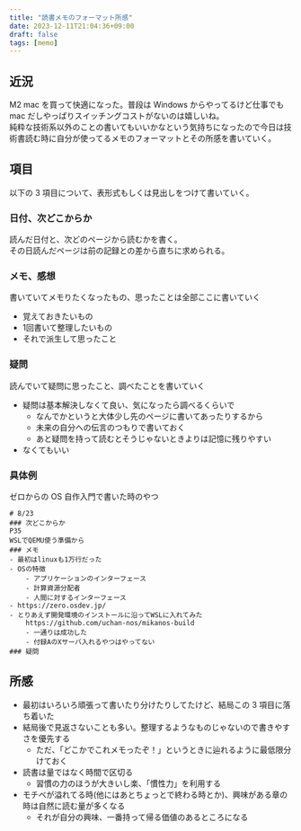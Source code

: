 ```yaml
---
title: "読書メモのフォーマット所感"
date: 2023-12-11T21:04:36+09:00
draft: false
tags: [memo]
---
```


## 近況
M2 mac を買って快適になった。普段は Windows からやってるけど仕事でも mac だしやっぱりスイッチングコストがないのは嬉しいね。  
純粋な技術系以外のことの書いてもいいかなという気持ちになったので今日は技術書読む時に自分が使ってるメモのフォーマットとその所感を書いていく。

<!--more-->

## 項目
以下の 3 項目について、表形式もしくは見出しをつけて書いていく。

### 日付、次どこからか
読んだ日付と、次どのページから読むかを書く。  
その日読んだページは前の記録との差から直ちに求められる。

### メモ、感想
書いていてメモりたくなったもの、思ったことは全部ここに書いていく
* 覚えておきたいもの
* 1回書いて整理したいもの
* それで派生して思ったこと

### 疑問
読んでいて疑問に思ったこと、調べたことを書いていく
* 疑問は基本解決しなくて良い、気になったら調べるくらいで
  * なんでかというと大体少し先のページに書いてあったりするから
  * 未来の自分への伝言のつもりで書いておく
  * あと疑問を持って読むとそうじゃないときよりは記憶に残りやすい
* なくてもいい

### 具体例
ゼロからの OS 自作入門で書いた時のやつ

```
# 8/23
### 次どこからか
P35
WSLでQEMU使う準備から
### メモ
- 最初はlinuxも1万行だった
- OSの特徴
    - アプリケーションのインターフェース
    - 計算資源分配者
    - 人間に対するインターフェース
- https://zero.osdev.jp/
- とりあえず開発環境のインストールに沿ってWSLに入れてみた
    https://github.com/uchan-nos/mikanos-build
    - 一通りは成功した
    - 付録AのXサーバ入れるやつはやってない
### 疑問
```

## 所感
* 最初はいろいろ頑張って書いたり分けたりしてたけど、結局この 3 項目に落ち着いた
* 結局後で見返さないことも多い。整理するようなものじゃないので書きやすさを優先する
  * ただ、「どこかでこれメモったぞ！」というときに辿れるように最低限分けておく
* 読書は量ではなく時間で区切る
  * 習慣の力のほうが大きいし楽、「慣性力」を利用する
* モチベが溢れてる時(他にはあとちょっとで終わる時とか)、興味がある章の時は自然に読む量が多くなる
  * それが自分の興味、一番持って帰る価値のあるところになる
